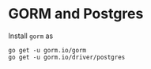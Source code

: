 # GORM and Postgres

Install `gorm` as
```
go get -u gorm.io/gorm
go get -u gorm.io/driver/postgres
```
